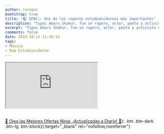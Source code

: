 ```yaml
---
author: rosepac
bootstrap: true
title: "🎧 2PAC\: Uno de los raperos estadounidenses más importantes"
description: "Tupac Amaru Shakur, fue un rapero, actor, poeta y activista estadounidense. Considerado por muchas personas como uno de los raperos más importantes de la historia."
excerpt: "Tupac Amaru Shakur, fue un rapero, actor, poeta y activista estadounidense. Considerado por muchas personas como uno de los raperos más importantes de la historia."
comments: false
date: 2019-10-11 21:38:12
tags:
- Música
- Rap Estadounidense
---
```


<div class="embed-responsive embed-responsive-16by9">
  <iframe class="embed-responsive-item" src="https://www.youtube-nocookie.com/embed/playlist?list=PLC0w3lEHx2SF3NsbnqnLbWBWyF_3g0cjZ?rel=0" allowfullscreen></iframe>
</div><br/>

[🎁 Ojea las Mejores Ofertas Ninja, ¡Actualizadas a Diario! 🛒](https://www.amazon.es/shop/cibercursos){: .btn .btn-dark .btn-lg .btn-block}{:target="_blank" rel="nofollow,noreferrer"}